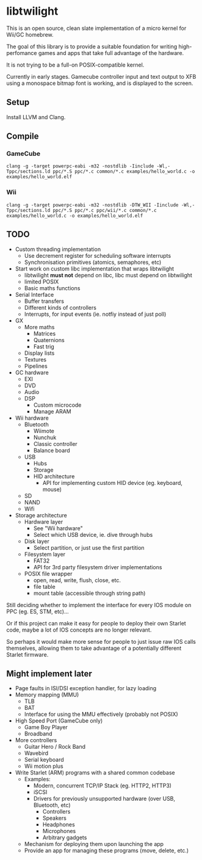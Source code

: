 # libtwilight

This is an open source, clean slate implementation of a micro kernel for Wii/GC homebrew.

The goal of this library is to provide a suitable foundation for writing high-perfomance games and apps that take full advantage of the hardware.

It is not trying to be a full-on POSIX-compatible kernel.

Currently in early stages. Gamecube controller input and text output to XFB using a monospace bitmap font is working, and is displayed to the screen.

## Setup

Install LLVM and Clang.

## Compile

### GameCube

`clang -g -target powerpc-eabi -m32 -nostdlib -Iinclude -Wl,-Tppc/sections.ld ppc/*.S ppc/*.c common/*.c examples/hello_world.c -o examples/hello_world.elf`

### Wii

`clang -g -target powerpc-eabi -m32 -nostdlib -DTW_WII -Iinclude -Wl,-Tppc/sections.ld ppc/*.S ppc/*.c ppc/wii/*.c common/*.c examples/hello_world.c -o examples/hello_world.elf`

## TODO

- Custom threading implementation
	- Use decrement register for scheduling software interrupts
	- Synchronisation primitives (atomics, semaphores, etc)
- Start work on custom libc implementation that wraps libtwilight
	- libtwilight **must not** depend on libc, libc must depend on libtwilight
	- limited POSIX
	- Basic maths functions
- Serial Interface
	- Buffer transfers
	- Different kinds of controllers
	- Interrupts, for input events (ie. notfiy instead of just poll)
- GX
	- More maths
		- Matrices
		- Quaternions
		- Fast trig
	- Display lists
	- Textures
	- Pipelines
- GC hardware
	- EXI
	- DVD
	- Audio
	- DSP
		- Custom microcode
		- Manage ARAM
- Wii hardware
	- Bluetooth
		- Wiimote
		- Nunchuk
		- Classic controller
		- Balance board
	- USB
		- Hubs
		- Storage
		- HID architecture
			- API for implementing custom HID device (eg. keyboard, mouse)
	- SD
	- NAND
	- Wifi
- Storage architecture
	- Hardware layer
		- See "Wii hardware"
		- Select which USB device, ie. dive through hubs
	- Disk layer
		- Select partition, or just use the first partition
	- Filesystem layer
		- FAT32
		- API for 3rd party filesystem driver implementations
	- POSIX file wrapper
		- open, read, write, flush, close, etc.
		- file table
		- mount table (accessible through string path)

Still deciding whether to implement the interface for every IOS module on PPC (eg. ES, STM, etc)...

Or if this project can make it easy for people to deploy their own Starlet code,
maybe a lot of IOS concepts are no longer relevant.

So perhaps it would make more sense for people to just issue raw IOS calls themselves,
allowing them to take advantage of a potentially different Starlet firmware.

## Might implement later

- Page faults in ISI/DSI exception handler, for lazy loading
- Memory mapping (MMU)
	- TLB
	- BAT
	- Interface for using the MMU effectively (probably not POSIX)
- High Speed Port (GameCube only)
	- Game Boy Player
	- Broadband
- More controllers
	- Guitar Hero / Rock Band
	- Wavebird
	- Serial keyboard
	- Wii motion plus
- Write Starlet (ARM) programs with a shared common codebase
	- Examples:
		- Modern, concurrent TCP/IP Stack (eg. HTTP2, HTTP3)
		- iSCSI
		- Drivers for previously unsupported hardware (over USB, Bluetooth, etc)
			- Controllers
			- Speakers
			- Headphones
			- Microphones
			- Arbitrary gadgets
	- Mechanism for deploying them upon launching the app
	- Provide an app for managing these programs (move, delete, etc.)
